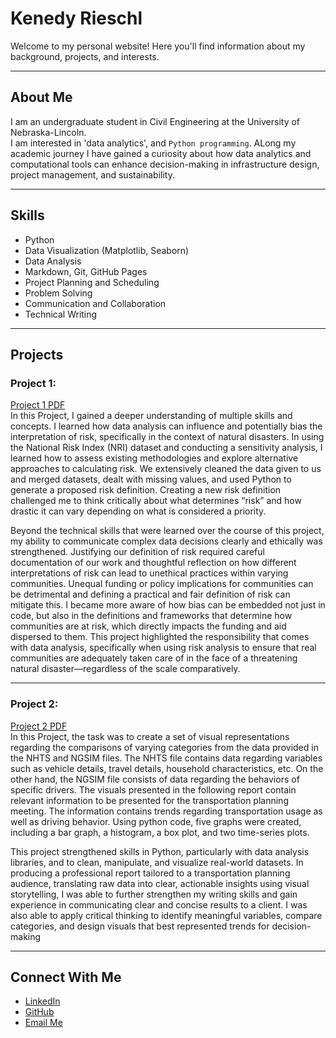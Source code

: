 # Kenedy Rieschl 

Welcome to my personal website! Here you'll find information about my background, projects, and interests.

---

## About Me

I am an undergraduate student in Civil Engineering at the University of Nebraska-Lincoln.  
I am interested in 'data analytics', and `Python programming`. ALong my academic journey I have gained a curiosity about how data analytics and computational tools can enhance decision-making in infrastructure design, project management, and sustainability.

---

## Skills

- Python  
- Data Visualization (Matplotlib, Seaborn)  
- Data Analysis  
- Markdown, Git, GitHub Pages
- Project Planning and Scheduling
- Problem Solving
- Communication and Collaboration
- Technical Writing

---

## Projects

### Project 1: 
[Project 1 PDF](annotated-Cive202_Spring2025_Project4_GroupB_WrittenSummary.docx.pdf)  
In this Project, I gained a deeper understanding of multiple skills and concepts. I learned how data analysis can influence and potentially bias the interpretation of risk, specifically in the context of natural disasters. In using the National Risk Index (NRI) dataset and conducting a sensitivity analysis, I learned how to assess existing methodologies and explore alternative approaches to calculating risk. We extensively cleaned the data given to us and merged datasets, dealt with missing values, and used Python to generate a proposed risk definition. Creating a new risk definition challenged me to think critically about what determines “risk” and how drastic it can
vary depending on what is considered a priority.

Beyond the technical skills that were learned over the course of this project, my ability to communicate complex data decisions clearly and ethically was strengthened. Justifying our definition of risk required careful documentation of our work and thoughtful reflection on how different interpretations of risk can lead to unethical practices within varying communities. Unequal funding or policy implications for communities can be detrimental and defining a practical and fair definition of risk can mitigate this. I became more aware of how bias can be embedded not just in code, but also in the definitions and frameworks that determine how communities are at risk, which directly impacts the funding and aid dispersed to them. This project highlighted the responsibility that comes with data analysis, specifically when using risk analysis to ensure that real communities are adequately taken care of in the face of a threatening
natural disaster—regardless of the scale comparatively.

---

### Project 2: 
[Project 2 PDF](annotated-CIVE202_Spring2025_GroupK_Project3_Summary-1.docx.pdf)  
In this Project, the task was to create a set of visual representations regarding the comparisons of varying categories from the data provided in the NHTS and NGSIM files. The NHTS file contains data regarding variables such as vehicle details, travel details, household characteristics, etc. On the other hand, the NGSIM file consists of data regarding the behaviors of specific drivers. The visuals presented in the following report contain relevant information to be presented for the transportation planning meeting. The information contains trends regarding transportation usage as well as driving behavior. Using python code, five graphs were created, including a bar graph, a histogram, a box plot, and two time-series plots.

This project strengthened skills in Python, particularly with data analysis libraries, and to clean, manipulate, and visualize real-world datasets. In producing a professional report tailored to a transportation planning audience, translating raw data into clear, actionable insights using visual storytelling, I was able to further strengthen my writing skills and gain experience in communicating clear and concise results to a client. I was also able to apply critical thinking to identify meaningful variables, compare categories, and design visuals that best represented trends for decision-making

---

## Connect With Me

- [LinkedIn](https://www.linkedin.com/in/kenedy-rieschl)
- [GitHub](https://github.com/krieschl)  
- [Email Me](mailto:krieschl2@unl.huskers.edu)
